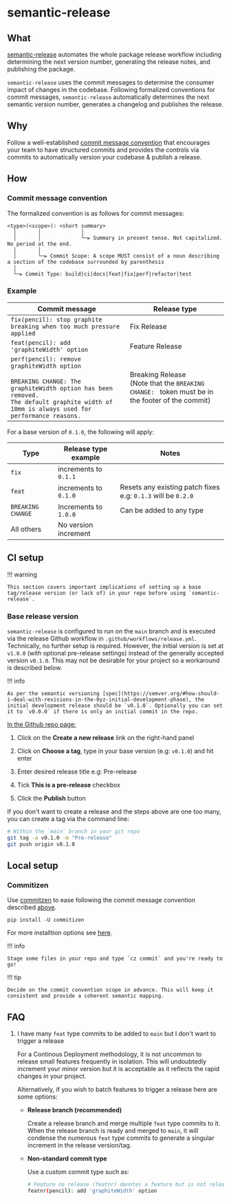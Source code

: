 # semantic-release

## What

[semantic-release](https://github.com/semantic-release/semantic-release) automates the whole package release workflow including determining the next version number, generating the release notes, and publishing the package.

`semantic-release`  uses the commit messages to determine the consumer impact of changes in the codebase. Following formalized conventions for commit messages, `semantic-release` automatically determines the next semantic version number, generates a changelog and publishes the release.

## Why

Follow a well-established [commit message convention](https://github.com/angular/angular/blob/main/CONTRIBUTING.md#commit) that encourages your team to have structured commits and provides the controls via commits to automatically version your codebase & publish a release.


## How

### Commit message convention

The formalized convention is as follows for commit messages:

```
<type>(<scope>): <short summary>
  │       │             │
  │       │             └─⫸ Summary in present tense. Not capitalized. No period at the end.
  │       │
  │       └─⫸ Commit Scope: A scope MUST consist of a noun describing a section of the codebase surrounded by parenthesis
  │
  └─⫸ Commit Type: build|ci|docs|feat|fix|perf|refactor|test
```

### Example


| Commit message                                                                                                                                                                                   | Release type               |
| ------------------------------------------------------------------------------------------------------------------------------------------------------------------------------------------------ | -------------------------- |
| `fix(pencil): stop graphite breaking when too much pressure applied`                                                                                                                             | Fix Release      |
| `feat(pencil): add 'graphiteWidth' option`                                                                                                                                                       | Feature Release  |
| `perf(pencil): remove graphiteWidth option`<br><br>`BREAKING CHANGE: The graphiteWidth option has been removed.`<br>`The default graphite width of 10mm is always used for performance reasons.` | Breaking Release <br /> (Note that the `BREAKING CHANGE: ` token must be in the footer of the commit) |


For a base version of `0.1.0`, the following will apply:

| Type                      | Release type example      | Notes                                                          |
|---------------------------|---------------------------|----------------------------------------------------------------|
| `fix`                     | increments to   `0.1.1`   |                                                                |
| `feat`                    | increments to   `0.1.0`   | Resets any existing patch fixes e.g:   `0.1.3` will be `0.2.0` |
| `BREAKING CHANGE` | Increments to `1.0.0`     | Can be added to any type                                                               |
| All others                | No version increment      |                                                                |


## CI setup

!!! warning

    This section covers important implications of setting up a base tag/release version (or lack of) in your repo before using `semantic-release`.



### Base release version

`semantic-release` is configured to run on the `main` branch and is executed via the release Github workflow in `.github/workflows/release.yml`.  Technically, no further setup is required. However, the initial version is set at `v1.0.0` (with optional pre-release settings) instead of the generally accepted version `v0.1.0`. This may not be desirable for your project so a workaround is described below.

!!! info

    As per the semantic versioning [spec](https://semver.org/#how-should-i-deal-with-revisions-in-the-0yz-initial-development-phase), the initial development release should be `v0.1.0`. Optionally you can set it to `v0.0.0` if there is only an initial commit in the repo.


<u>In the Github repo page:</u>

1. Click on the **Create a new release** link on the right-hand panel

2. Click on **Choose a tag**, type in your base version (e.g: `v0.1.0`) and hit enter

3. Enter desired release title e.g: Pre-release

4. Tick **This is a pre-release** checkbox

5. Click the **Publish** button

If you don't want to create a release and the steps above are one too many, you can create a tag via the command line:

```bash
# Within the `main` branch in your git repo
git tag -a v0.1.0 -m "Pre-release"
git push origin v0.1.0
```

## Local setup

### Commitizen

Use [commitzen](https://commitizen-tools.github.io/commitizen/) to ease following the commit message convention described [above](semantic-release.md#how).

```
pip install -U commitizen
```

For more installtion options see [here](https://commitizen-tools.github.io/commitizen/#installation).

!!! info

    Stage some files in your repo and type `cz commit` and you're ready to go!


!!! tip

    Decide on the commit convention scope in advance. This will keep it consistent and provide a coherent semantic mapping.


## FAQ

1. I have many `feat` type commits to be added to `main` but I don't want to trigger a release

      For a Continous Deployment methodology, it is not uncommon to release small features frequently in isolation. This will undoubtedly increment your minor version but it is acceptable as it reflects the rapid changes in your project.

      Alternatively, if you wish to batch features to trigger a release here are some options:

      - **Release branch (recommended)**

        Create a release branch and merge multiple `feat` type commits to it. When the release branch is ready and merged to `main`, it will condense the numerous `feat` type commits to generate a singular increment in the release version/tag.

      - **Non-standard commit type**

        Use a custom commit type such as:

        ```bash
        # Feature no release (featnr) denotes a feature but is not release ready
        featnr(pencil): add 'graphiteWidth' option
        ```
